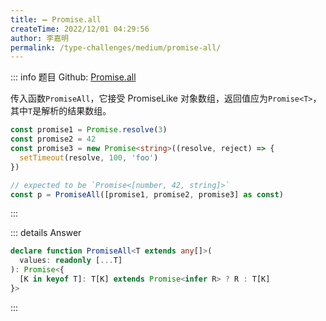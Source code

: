 ```yaml
---
title: ➖ Promise.all
createTime: 2022/12/01 04:29:56
author: 李嘉明
permalink: /type-challenges/medium/promise-all/
---
```


::: info 题目
Github: [Promise.all](https://github.com/type-challenges/type-challenges/blob/main/questions/00020-medium-promise-all/)

传入函数`PromiseAll`，它接受 PromiseLike 对象数组，返回值应为`Promise<T>`，其中`T`是解析的结果数组。

```ts
const promise1 = Promise.resolve(3)
const promise2 = 42
const promise3 = new Promise<string>((resolve, reject) => {
  setTimeout(resolve, 100, 'foo')
})

// expected to be `Promise<[number, 42, string]>`
const p = PromiseAll([promise1, promise2, promise3] as const)
```

:::

::: details Answer

```ts
declare function PromiseAll<T extends any[]>(
  values: readonly [...T]
): Promise<{
  [K in keyof T]: T[K] extends Promise<infer R> ? R : T[K]
}>
```

:::
